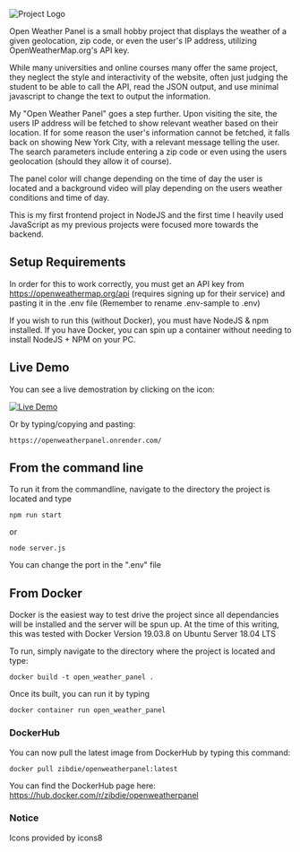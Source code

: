 ![Project Logo](https://raw.githubusercontent.com/zibdie/OpenWeatherPanel/master/exter-assets/project-logo.png)

Open Weather Panel is a small hobby project that displays the weather of a given geolocation, zip code, or even the user's IP address, utilizing OpenWeatherMap.org's API key.

While many universities and online courses many offer the same project, they neglect the style and interactivity of the website, often just judging the student to be able to call the API, read the JSON output, and use minimal javascript to change the text to output the information.

My "Open Weather Panel" goes a step further. Upon visiting the site, the users IP address will be fetched to show relevant weather based on their location. If for some reason the user's information cannot be fetched, it falls back on showing New York City, with a relevant message telling the user. The search parameters include entering a zip code or even using the users geolocation (should they allow it of course).

The panel color will change depending on the time of day the user is located and a background video will play depending on the users weather conditions and time of day.

This is my first frontend project in NodeJS and the first time I heavily used JavaScript as my previous projects were focused more towards the backend.

## Setup Requirements

In order for this to work correctly, you must get an API key from https://openweathermap.org/api (requires signing up for their service) and pasting it in the .env file (Remember to rename .env-sample to .env)

If you wish to run this (without Docker), you must have NodeJS & npm installed. If you have Docker, you can spin up a container without needing to install NodeJS + NPM on your PC.

## Live Demo

You can see a live demostration by clicking on the icon:

[![Live Demo](./exter-assets/demo-button.png)](https://openweatherpanel.onrender.com/)

Or by typing/copying and pasting:

```
https://openweatherpanel.onrender.com/
```

## From the command line

To run it from the commandline, navigate to the directory the project is located and type

```
npm run start
```

or

```
node server.js
```

You can change the port in the ".env" file

## From Docker

Docker is the easiest way to test drive the project since all dependancies will be installed and the server will be spun up. At the time of this writing, this was tested with Docker Version 19.03.8 on Ubuntu Server 18.04 LTS

To run, simply navigate to the directory where the project is located and type:

```
docker build -t open_weather_panel .
```

Once its built, you can run it by typing

```
docker container run open_weather_panel
```

### DockerHub

You can now pull the latest image from DockerHub by typing this command:

```
docker pull zibdie/openweatherpanel:latest
```

You can find the DockerHub page here: https://hub.docker.com/r/zibdie/openweatherpanel

### Notice

Icons provided by icons8
